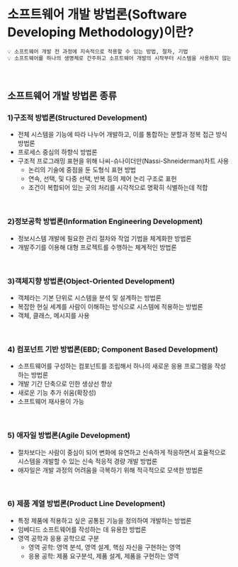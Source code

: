 # 소프트웨어 개발 방법론(Software Developing Methodology)이란?

```markdown
💡 소프트웨어 개발 전 과정에 지속적으로 적용할 수 있는 방법, 절차, 기법  
💡 소프트웨어를 하나의 생명체로 간주하고 소프트웨어 개발의 시작부터 시스템을 사용하지 않는 과정까지의 전 과정을 형상화한 방법론  
```
<br>

## 소프트웨어 개발 방법론 종류
### 1)구조적 방법론(Structured Development)
- 전체 시스템을 기능에 따라 나누어 개발하고, 이를 통합하는 분할과 정복 접근 방식 방법론
- 프로세스 중심의 하향식 방법론
- 구조적 프로그래밍 표현을 위해 나씨-슈나이더만(Nassi-Shneiderman)차트 사용
    - 논리의 기술에 중점을 둔 도형식 표현 방법
    - 연속, 선택, 및 다중 선택, 반복 등의 제어 논리 구조로 표헌
    - 조건이 복합되어 있는 곳의 처리를 시각적으로 명확히 식별하는데 적합
<br>

### 2)정보공학 방법론(Information Engineering Development)
- 정보시스템 개발에 필요한 관리 절차와 작업 기법을 체계화한 방법론
- 개발주기를 이용해 대형 프로젝트를 수행하는 체계적인 방법론
<br>

### 3)객체지향 방법론(Object-Oriented Development)
- 객체라는 기본 단위로 시스템을 분석 및 설계하는 방법론
- 복잡한 현실 세계를 사람이 이해하는 방식으로 시스템에 적용하는 방법론
- 객체, 클래스, 메시지를 사용
<br>

### 4) 컴포넌트 기반 방법론(EBD; Component Based Development)
- 소프트웨어를 구성하는 컴포넌트를 조립해서 하나의 새로운 응용 프로그램을 작성하는 방법론
- 개발 기간 단축으로 인한 생상선 향상
- 새로운 기능 추가 쉬움(확장성)
- 소프트웨어 재사용이 가능
<br>

### 5) 애자일 방법론(Agile Development)
- 절차보다는 사람이 중심이 되어 변화에 유연하고 신속하게 적응하면서 효율적으로 시스템을 개발할 수 있는 신속 적응적 경량 개발 방법론
- 애자일은 개발 과정의 어려움을 극복하기 위해 적극적으로 모색한 방법론
<br>

### 6) 제품 계열 방법론(Product Line Development)
- 특정 제품에 적용하고 싶은 공통된 기능을 정의하여 개발하는 방법론
- 임베디드 소프트웨어를 작성하는 데 유용한 방법론
- 영역 공학과 응용 공학으로 구분
    - 영역 공학: 영역 분석, 영역 설계, 핵심 자신을 구현하는 영역
    - 응용 공학: 제품 요구분석, 제품 설계, 제품을 구현하는 영역
